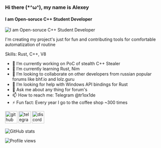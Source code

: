 ### Hi there (*^ω^), my name is Alexey

#### I am Open-soruce C++ Student Developer
![I am Open-soruce C++ Student Developer](https://i.imgur.com/ga3RisM.png)

I'm creating my project's just for fun and contributing tools for comfortable automatization of routine

Skills: Rust, C++, V8

- 🔭 I’m currently working on PoC of stealth C++ Stealer 
- 🌱 I’m currently learning Rust, Nim 
- 👯 I’m looking to collaborate on other developers from russian popular forums like bhf.io and lolz.guru 
- 🤔 I’m looking for help with Windows API bindings for Rust 
- 💬 Ask me about any thing for forum's 
- 📫 How to reach me: Telegram @tr1ox1de 
- ⚡ Fun fact: Every year I go to the coffee shop ~300 times 


[<img src='https://cdn.jsdelivr.net/npm/simple-icons@3.0.1/icons/github.svg' alt='github' height='40'>](https://github.com/tr1ox1dev)  [<img src='https://cdn.jsdelivr.net/npm/simple-icons@3.0.1/icons/telegram.svg' alt='telegram' height='40'>](https://t.me/tr1ox1de)  [<img src='https://cdn.jsdelivr.net/npm/simple-icons@3.0.1/icons/discord.svg' alt='discord' height='40'>](TrioxideOfJustice#7255)  

![GitHub stats](https://github-readme-stats.vercel.app/api?username=tr1ox1dev&show_icons=true)  

![Profile views](https://gpvc.arturio.dev/tr1ox1dev)  
